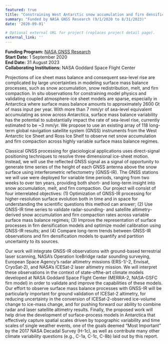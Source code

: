 ```yaml
---
featured: true
title: "Constraining West Antarctic snow accumulation and firn densification processes with GNSS reflectometry"
summary: "Funded by NASA GNSS Research (9/1/2020 to 8/31/2023)"
date: '2020-09-01'

# Optional external URL for project (replaces project detail page).
external_link: ''
---
```

  **Funding Program:** [NASA GNSS Research](https://nspires.nasaprs.com/external/viewrepositorydocument/cmdocumentid=800798/solicitationId=%7B26E97B17-21F2-26AE-D907-0BF9B458A05F%7D/viewSolicitationDocument=1/GNSS19%20selections_updated.pdf)<br>
  **Start Date:** 1 September 2020 <br>
  **End Date:** 31 August 2023  <br>
  **Collaborating Institutions:** NASA Goddard Space Flight Center 

Projections of ice sheet mass balance and consequent sea-level rise are complicated by large uncertainties in modeling surface mass balance processes, such as snow accumulation, snow redistribution, melt, and firn compaction. In situ observations for constraining model physics and validating coupled atmosphere-ice sheet models are sparse, especially in Antarctica where surface mass balance amounts to approximately 2600 Gt of mass input per year. With more than 7 mm/yr of sea-level equivalent accumulating as snow across Antarctica, surface mass balance variability has the potential to substantially impact the rate of sea-level rise, currently estimated to be ~3 mm/yr. We propose to use an existing array of 118 long-term global navigation satellite system (GNSS) instruments from the West Antarctic Ice Sheet and Ross Ice Shelf to observe net snow accumulation and firn compaction across highly variable surface mass balance regimes.

Classical GNSS processing for glaciological applications uses direct-signal positioning techniques to resolve three dimensional ice-sheet motion. Instead, we will use the reflected GNSS signal as a signal of opportunity to generate time series of the height of each GNSS antenna above the snow surface using interferometric reflectometry (GNSS-IR). The GNSS stations we will use were deployed for variable time periods, ranging from two weeks to over ten years, providing both short- and long-term insight into snow accumulation, melt, and firn compaction. Our project will consist of four interrelated objectives: (1) Optimization of GNSS-IR processing for higher-resolution surface evolution both in time and in space for understanding the scientific questions this method can answer; (2) Use GNSS-IR time series to validate radar-sounding- and satellite altimetry-derived snow accumulation and firn compaction rates across variable surface mass balance regimes; (3) Improve the representation of surface processes in firn densification models and optimize model calibration using GNSS-IR results; and (4) Compare long-term trends between GNSS-IR observations and firn densification models to quantify and partition uncertainty to its sources.

Our work will integrate GNSS-IR observations with ground-based terrestrial laser scanning, NASA’s Operation IceBridge radar sounding surveying, European Space Agency’s radar altimetry missions (ERS-1/-2, Envisat, CryoSat-2), and NASA’s ICESat-2 laser altimetry mission. We will interpret these observations in the context of state-ofthe-art climate models developed at NASA Goddard Space Flight Center (MERRA-2, NASA-GSFC firn model) in order to validate and improve the capabilities of these models. Our effort to observe surface mass balance processes with GNSS-IR will be particularly important for ground validation of ICESat-2 altimetry, for reducing uncertainty in the conversion of ICESat-2-observed ice-volume change to ice-mass change, and for pushing forward our ability to combine radar and laser satellite altimetry results. Finally, the proposed work will help drive the development of surface-process models in Antarctica that effectively capture spatial scales driven by topographic variability and time scales of single weather events, one of the goals deemed “Most Important” by the 2017 NASA Decadal Survey (H-1c), as well as contribute many other climate variability questions (e.g., C-1a, C-1c, C-8b) laid out by this report.
